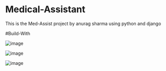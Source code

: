 # Medical-Assistant
This is the Med-Assist project by anurag sharma using python and django


#Build-With


![image](https://user-images.githubusercontent.com/105597363/232670998-a98e5389-f73b-4b53-89ef-2d44901c94da.png)

![image](https://user-images.githubusercontent.com/105597363/232671481-fe18a9e9-8c01-4b20-b82d-a12e38425129.png)

![image](https://user-images.githubusercontent.com/105597363/232671605-7816f8d8-6013-4186-b0aa-8f433bbb1a93.png)



